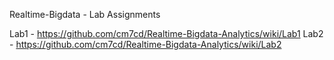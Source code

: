 Realtime-Bigdata - Lab Assignments

Lab1 - https://github.com/cm7cd/Realtime-Bigdata-Analytics/wiki/Lab1
Lab2 - https://github.com/cm7cd/Realtime-Bigdata-Analytics/wiki/Lab2
